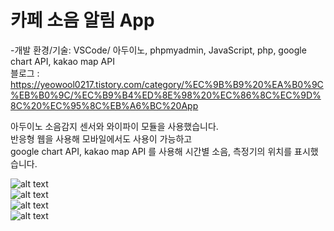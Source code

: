 # 카페 소음 알림 App                  
-개발 환경/기술: VSCode/ 아두이노, phpmyadmin, JavaScript, php, google chart API, kakao map API                             
블로그 : https://yeowool0217.tistory.com/category/%EC%9B%B9%20%EA%B0%9C%EB%B0%9C/%EC%B9%B4%ED%8E%98%20%EC%86%8C%EC%9D%8C%20%EC%95%8C%EB%A6%BC%20App            
                                     
아두이노 소음감지 센서와 와이파이 모듈을 사용했습니다.               
반응형 웹을 사용해 모바일에서도 사용이 가능하고                     
google chart API, kakao map API 를 사용해 시간별 소음, 측정기의 위치를 표시했습니다.                       

![alt text](https://img1.daumcdn.net/thumb/R1280x0/?scode=mtistory2&fname=https%3A%2F%2Fk.kakaocdn.net%2Fdn%2Fb7bWYC%2FbtqxNUt2zJF%2Faql1z77hQ1v5IrTKLDxXhK%2Fimg.png)                           
![alt text](https://img1.daumcdn.net/thumb/R1280x0/?scode=mtistory2&fname=https%3A%2F%2Fk.kakaocdn.net%2Fdn%2FcDl7DV%2FbtqxNTWbMZS%2FaOUsc91kJXigJoFHdA30eK%2Fimg.png)                                
![alt text](https://img1.daumcdn.net/thumb/R1280x0/?scode=mtistory2&fname=https%3A%2F%2Fk.kakaocdn.net%2Fdn%2FtaaHU%2FbtqxPSaU7GH%2F0p1K5Yx21UzyOuRkTv6KV1%2Fimg.png)                                
![alt text](https://img1.daumcdn.net/thumb/R1280x0/?scode=mtistory2&fname=https%3A%2F%2Fk.kakaocdn.net%2Fdn%2FWQuON%2FbtqxPTnoc8v%2FGmtdc2tHKtGuftXFwjSAkK%2Fimg.png)                                
                                                                 
